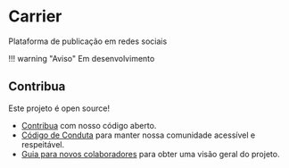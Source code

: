 # Carrier

Plataforma de publicação em redes sociais

!!! warning "Aviso"
    Em desenvolvimento

## Contribua

Este projeto é open source!

- [Contribua](https://github.com/lgbtqspacey/carrier-server) com nosso código aberto.
- [Código de Conduta](./contribute/code-of-conduct.md) para manter nossa comunidade acessível e respeitável.
- [Guia para novos colaboradores](./contribute/guide.md) para obter uma visão geral do projeto.
